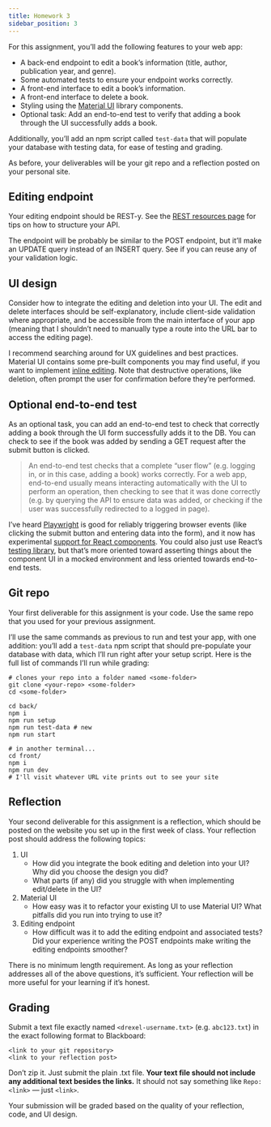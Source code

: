 ```yaml
---
title: Homework 3
sidebar_position: 3
---
```


For this assignment, you’ll add the following features to your web
app:
- A back-end endpoint to edit a book’s information (title, author,
publication year, and genre).
- Some automated tests to ensure your endpoint works correctly.
- A front-end interface to edit a book’s information.
- A front-end interface to delete a book.
- Styling using the [Material UI](https://mui.com/) library
components.
- Optional task: Add an end-to-end test to verify that adding a book
through the UI successfully adds a book.

Additionally, you’ll add an npm script called `test-data`
that will populate your database with testing data, for ease of testing
and grading.

As before, your deliverables will be your git repo and a reflection
posted on your personal site.

## Editing endpoint
Your editing endpoint should be REST-y. See the [REST resources page](/misc/rest-apis) for tips on how to structure
your API.

The endpoint will be probably be similar to the POST endpoint, but
it’ll make an UPDATE query instead of an INSERT query. See if you can
reuse any of your validation logic.

## UI design
Consider how to integrate the editing and deletion into your UI. The
edit and delete interfaces should be self-explanatory, include
client-side validation where appropriate, and be accessible from the
main interface of your app (meaning that I shouldn’t need to manually
type a route into the URL bar to access the editing page).

I recommend searching around for UX guidelines and best practices.
Material UI contains some pre-built components you may find useful, if
you want to implement [inline editing](https://mui.com/x/react-data-grid/editing/).
Note that destructive operations, like deletion, often prompt the user
for confirmation before they’re performed.

## Optional end-to-end test
As an optional task, you can add an end-to-end test to check that
correctly adding a book through the UI form successfully adds it to the
DB. You can check to see if the book was added by sending a GET request
after the submit button is clicked.

> An end-to-end test checks that a complete “user flow” (e.g. logging
in, or in this case, adding a book) works correctly. For a web app,
end-to-end usually means interacting automatically with the UI to
perform an operation, then checking to see that it was done correctly
(e.g. by querying the API to ensure data was added, or checking if the
user was successfully redirected to a logged in page).

I’ve heard [Playwright](https://playwright.dev/) is good
for reliably triggering browser events (like clicking the submit button
and entering data into the form), and it now has experimental [support for React
components](https://playwright.dev/docs/test-components). You could also just use React’s [testing library](https://reactjs.org/docs/testing.html), but
that’s more oriented toward asserting things about the component UI in a
mocked environment and less oriented towards end-to-end tests.

## Git repo
Your first deliverable for this assignment is your code. Use the same
repo that you used for your previous assignment.

I’ll use the same commands as previous to run and test your app, with
one addition: you’ll add a `test-data` npm script that should
pre-populate your database with data, which I’ll run right after your
setup script. Here is the full list of commands I’ll run while
grading:

```
# clones your repo into a folder named <some-folder>
git clone <your-repo> <some-folder>
cd <some-folder>

cd back/
npm i
npm run setup
npm run test-data # new
npm run start

# in another terminal...
cd front/
npm i
npm run dev
# I'll visit whatever URL vite prints out to see your site
```

## Reflection
Your second deliverable for this assignment is a reflection, which
should be posted on the website you set up in the first week of class.
Your reflection post should address the following topics:
1. UI
    - How did you integrate the book editing and deletion into your UI?
    Why did you choose the design you did?
    - What parts (if any) did you struggle with when implementing
    edit/delete in the UI?
2. Material UI
    - How easy was it to refactor your existing UI to use Material UI?
    What pitfalls did you run into trying to use it?
3. Editing endpoint
    - How difficult was it to add the editing endpoint and associated
    tests? Did your experience writing the POST endpoints make writing the
    editing endpoints smoother?

There is no minimum length requirement. As long as your reflection
addresses all of the above questions, it’s sufficient. Your reflection
will be more useful for your learning if it’s honest.

## Grading
Submit a text file exactly named `<drexel-username.txt>` (e.g. `abc123.txt`)
in the exact following format to Blackboard:
```
<link to your git repository>
<link to your reflection post>
```

Don’t zip it. Just submit the plain .txt file. **Your text file
should not include any additional text besides the links.** It
should not say something like `Repo: <link>` — just
`<link>`.

Your submission will be graded based on the quality of your
reflection, code, and UI design.